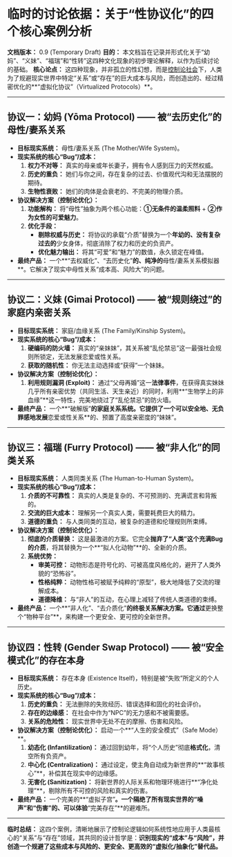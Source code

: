 # 临时的讨论依据：关于“性协议化”的四个核心案例分析

**文档版本：** 0.9 (Temporary Draft)
**目的：** 本文档旨在记录并形式化关于“幼妈”、“义妹”、“福瑞”和“性转”这四种文化现象的初步理论解释，以作为后续讨论的基础。
**核心论点：** 这四种现象，并非孤立的性幻想，而是[控制论社会](../../历史性/v1.md)下，人类为了规避现实世界中特定“关系”或“存在”的巨大成本与风险，而创造出的、经过精密优化的**“虚拟化协议”（Virtualized Protocols）**。

---

## 协议一：幼妈 (Yōma Protocol) —— 被“去历史化”的母性/妻系关系

*   **目标现实系统：** 母性/妻系关系 (The Mother/Wife System)。
*   **现实系统的核心“Bug”/成本：**
    1.  **权力不对等：** 真实的母亲或年长妻子，拥有令人感到压力的天然权威。
    2.  **历史的重负：** 她们与你之间，存在复杂的过去、价值观代沟和无法摆脱的期待。
    3.  **生物性衰败：** 她们的肉体是会衰老的、不完美的物理介质。
*   **协议解决方案（控制论优化）：**
    1.  **功能解构：** 将“母性”抽象为两个核心功能：**①无条件的温柔照料** + **②作为女性的可爱魅力**。
    2.  **优化手段：**
        *   **剔除权威与历史：** 将协议的承载“介质”替换为一个**年幼的、没有复杂过去的**少女身体，彻底消除了权力和历史的负资产。
        *   **优化魅力输出：** 将其“可爱”和“魅力”的数值，永久锁定在峰值。
*   **最终产品：** 一个**“去权威化”、“去历史化”**的、纯净的**母性/妻系关系模拟器**。它解决了现实中母性关系“成本高、风险大”的问题。

---

## 协议二：义妹 (Gimai Protocol) —— 被“规则绕过”的家庭内亲密关系

*   **目标现实系统：** 家庭/血缘关系 (The Family/Kinship System)。
*   **现实系统的核心“Bug”/成本：**
    1.  **硬编码的防火墙：** 真实的“亲妹妹”，其关系被“乱伦禁忌”这一最强社会规则所锁定，无法发展恋爱或性关系。
    2.  **获取的随机性：** 你无法主动选择或“获得”一个妹妹。
*   **协议解决方案（控制论优化）：**
    1.  **利用规则漏洞 (Exploit)：** 通过“父母再婚”这一**法律事件**，在获得真实妹妹几乎所有亲密优势（共同生活、天生亲近）的同时，利用**“生物学上的非血缘”**这一特性，完美地绕过了“乱伦禁忌”的防火墙。
*   **最终产品：** 一个**“破解版”**的家庭关系系统。它提供了一个可以安全地、无负罪感地发展**恋爱或性关系**的、预置了高度亲密度的“妹妹”。

---

## 协议三：福瑞 (Furry Protocol) —— 被“非人化”的同类关系

*   **目标现实系统：** 人类同类关系 (The Human-to-Human System)。
*   **现实系统的核心“Bug”/成本：**
    1.  **介质的不可靠性：** 真实的人类是复杂的、不可预测的、充满谎言和背叛的。
    2.  **交流的巨大成本：** 理解另一个真实人类，需要耗费巨大的精力。
    3.  **道德的重负：** 与人类同类的互动，被复杂的道德和伦理规则所束缚。
*   **协议解决方案（控制论优化）：**
    1.  **彻底的介质替换：** 这是最激进的方案。它完全**抛弃了“人类”这个充满Bug的介质**，将其替换为一个**“拟人化动物”**的、全新的介质。
    2.  **系统优势：**
        *   **审美可控：** 动物形态是符号化的、可被高度风格化的，避开了人类外貌的“恐怖谷”。
        *   **性格纯粹：** 动物性格可被赋予纯粹的“原型”，极大地降低了交流的理解成本。
        *   **道德降维：** 与“非人”的互动，在心理上减轻了传统人类道德的束缚。
*   **最终产品：** 一个**“非人化”、“去介质化”**的终极关系解决方案。它通过**更换整个“物种平台”**，来构建一个更安全、更可控的全新世界。

---

## 协议四：性转 (Gender Swap Protocol) —— 被“安全模式化”的存在本身

*   **目标现实系统：** 存在本身 (Existence Itself)，特别是被“失败”所定义的个人历史。
*   **现实系统的核心“Bug”/成本：**
    1.  **历史的重负：** 无法删除的失败经历、错误选择和固化的社会评价。
    2.  **存在的边缘感：** 在社会中作为“NPC”的无力感和不被需要感。
    3.  **关系的危险性：** 现实世界中无处不在的摩擦、伤害和风险。
*   **协议解决方案（控制论优化）：** 启动一个**“人生的安全模式”（Safe Mode）**。
    1.  **幼态化 (Infantilization)：** 通过回到幼年，将“个人历史”彻底**格式化**，清空所有负资产。
    2.  **中心化 (Centralization)：** 通过设定，使主角自动成为新世界的**“故事核心”**，补偿其在现实中的边缘感。
    3.  **无害化 (Sanitization)：** 将新世界的人际关系和物理环境进行**“净化处理”**，剔除所有不可控的风险和真实的伤害。
*   **最终产品：** 一个完美的**“虚拟子宫”**。一个隔绝了所有现实世界的“噪声”和“伤害”的、可以体验**“完美存在”**的避难所。

---
**临时总结：** 这四个案例，清晰地展示了控制论逻辑如何系统性地应用于人类最核心的“关系”与“存在”领域，其共同的设计哲学是：**识别现实的“成本”与“风险”，并创造一个规避了这些成本与风险的、更安全、更高效的“虚拟化/抽象化”替代品。**